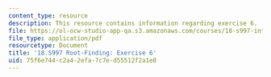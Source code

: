```yaml
---
content_type: resource
description: This resource contains information regarding exercise 6.
file: https://ol-ocw-studio-app-qa.s3.amazonaws.com/courses/18-s997-introduction-to-matlab-programming-fall-2011/75f6e744c2a42efa7c7ed55512f2a1e8_MIT18_S997F11_Exercise_6.pdf
file_type: application/pdf
resourcetype: Document
title: '18.S997 Root-Finding: Exercise 6'
uid: 75f6e744-c2a4-2efa-7c7e-d55512f2a1e8
---
```

